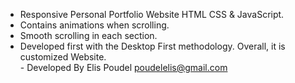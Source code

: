 - Responsive Personal Portfolio Website HTML CSS & JavaScript.
- Contains animations when scrolling.
- Smooth scrolling in each section.
- Developed first with the Desktop First methodology.
  Overall, it is customized Website.  
      - Developed By
        Elis Poudel
        poudelelis@gmail.com


